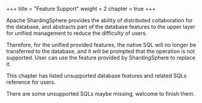 +++
title = "Feature Support"
weight = 2
chapter = true
+++

Apache ShardingSphere provides the ability of distributed collaboration for the database, and abstracts part of the database features to the upper layer for unified management to reduce the difficulty of users.

Therefore, for the unified provided features, the native SQL will no longer be transferred to the database, and it will be prompted that the operation is not supported.
User can use the feature provided by ShardingSphere to replace it.

This chapter has listed unsupported database features and related SQLs reference for users.

There are some unsupported SQLs maybe missing, welcome to finish them.

